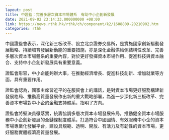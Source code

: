 ```yaml
---
layout: post
title: 中證監：完善多層次資本市場體系　有助中小企創新發展
date: 2021-09-02 23:14:33.000000000 +08:00
link: https://news.rthk.hk/rthk/ch/component/k2/1608809-20210902.htm
categories: rthk
---
```


中國證監會表示，深化新三板改革、設立北京證券交易所，是實施國家創新驅動發展戰略、持續培育發展新動能的重要措施，亦是深化金融供給側結構性改革、完善多層次資本市場體系的重要內容，對於更好發揮資本市場作用、促進科技與資本融合、支持中小企創新發展具有重要意義。

證監會形容，中小企能夠辦大事，在推動經濟增長、促進科技創新、增加就業等方面，具有重要作用。

證監會認為，國家主席習近平的在服貿會上的講話，是對資本市場更好服務構建新發展格局、推動高質量發展作出新的重大戰略部署，為進一步深化新三板改革、完善資本市場對中小企的金融支持體系，指明了方向。

證監會將堅決貫徹落實，統籌協調多層次資本市場發展佈局，推動健全資本市場服務中小企創新發展的全鏈條制度體系，打造符合中國國情、有效服務中小企的資本市場專業化發展平台，建設具規範、透明、開放、有活力及有韌性的資本市場，更好服務實體經濟高質量發展。
